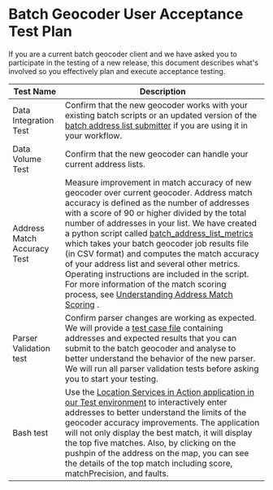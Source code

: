 # Batch Geocoder User Acceptance Test Plan
If you are a current batch geocoder client and we have asked you to participate in the testing of a new release, this document describes what's involved so you effectively plan and execute acceptance testing.


|Test Name|Description|
| -------- | ----|
|Data Integration Test|Confirm that the new geocoder works with your existing batch scripts or an updated version of the [batch address list submitter](https://github.com/bcgov/ols-devkit/tree/gh-pages/als) if you are using it in your workflow.
|Data Volume Test|Confirm that the new geocoder can handle your current address lists.
|Address Match Accuracy Test|Measure improvement in match accuracy of new geocoder over current geocoder. Address match accuracy is defined as the number of addresses with a score of 90 or higher divided by the total number of addresses in your list. We have created a python script called [batch_address_list_metrics](https://github.com/bcgov/ols-devkit/tree/gh-pages/alm) which takes your batch geocoder job results file (in CSV format) and computes the match accuracy of your address list and several other metrics. Operating instructions are included in the script. For more information of the match scoring process, see [Understanding Address Match Scoring](https://github.com/bcgov/ols-geocoder/blob/gh-pages/understanding-match-scoring.md) .
|Parser Validation test|Confirm parser changes are working as expected. We will provide a [test case file](https://github.com/bcgov/ols-geocoder/blob/gh-pages/atp_addresses.csv) containing addresses and expected results that you can submit to the batch geocoder and analyse to better understand the behavior of the new parser. We will run all parser validation tests before asking you to start your testing.
|Bash test|Use the [Location Services in Action application in our Test environment](https://bcgov.github.io/ols-devkit/ols-demo/index.html?gc=tst) to interactively enter addresses to better understand the limits of the geocoder accuracy improvements. The application will not only display the best match, it will display the top five matches. Also, by clicking on the pushpin of the address on the map, you can see the details of the top match including score, matchPrecision, and faults.
